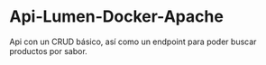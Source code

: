 # Api-Lumen-Docker-Apache
Api con un CRUD básico, así como un endpoint para poder buscar productos por sabor. 
